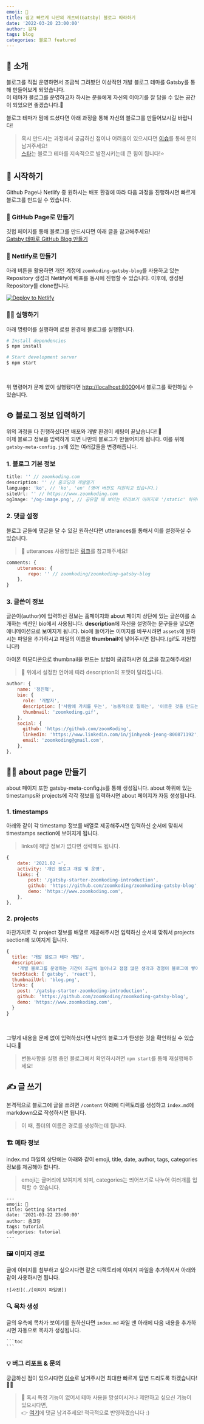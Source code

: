 ```yaml
---
emoji: 🧢
title: 쉽고 빠르게 나만의 개츠비(Gatsby) 블로그 따라하기
date: '2022-03-20 23:00:00'
author: 감쟈
tags: blog
categories: 블로그 featured
---
```


## 👋 소개

블로그를 직접 운영하면서 조금씩 그려봤던 이상적인 개발 블로그 테마를 Gatsby를 통해 만들어보게 되었습니다.  
이 테마가 블로그를 운영하고자 하시는 분들에게 자신의 이야기를 잘 담을 수 있는 공간이 되었으면 좋겠습니다.🙌

블로그 테마가 맘에 드셨다면 아래 과정을 통해 자신의 블로그를 만들어보시길 바랍니다!

> 혹시 만드시는 과정에서 궁금하신 점이나 어려움이 있으시다면 [이슈](https://github.com/zoomKoding/zoomkoding-gatsby-blog/issues/new)를 통해 문의 남겨주세요!  
> [스타](https://github.com/zoomKoding/zoomkoding.com)는 블로그 테마를 지속적으로 발전시키는데 큰 힘이 됩니다!⭐️

## 🚀 시작하기

Github Page나 Netlify 중 원하시는 배포 환경에 따라 다음 과정을 진행하시면 빠르게 블로그를 만드실 수 있습니다.

### 🦖 GitHub Page로 만들기

깃헙 페이지를 통해 블로그를 만드시다면 아래 글을 참고해주세요!  
[Gatsby 테마로 GitHub Blog 만들기](https://www.zoomkoding.com/gatsby-github-blog/)

### 🔧 Netlify로 만들기

아래 버튼을 활용하면 개인 계정에 `zoomkoding-gatsby-blog`를 사용하고 있는 Repository 생성과 Netlify에 배포를 동시에 진행할 수 있습니다. 이후에, 생성된 Repository를 clone합니다.

[![Deploy to Netlify](https://www.netlify.com/img/deploy/button.svg)](https://app.netlify.com/start/deploy?repository=https://github.com/zoomkoding/zoomkoding-gatsby-blog)

### 🏃‍♀️ 실행하기

아래 명령어를 실행하여 로컬 환경에 블로그를 실행합니다.

```bash
# Install dependencies
$ npm install

# Start development server
$ npm start
```

<br/>

위 명령어가 문제 없이 실행됐다면 [http://localhost:8000](http://localhost:8000)에서 블로그를 확인하실 수 있습니다.

## ⚙️ 블로그 정보 입력하기

위의 과정을 다 진행하셨다면 배포와 개발 환경이 세팅이 끝났습니다! 🙌  
이제 블로그 정보를 입력하게 되면 나만의 블로그가 만들어지게 됩니다. 이를 위해 `gatsby-meta-config.js`에 있는 여러값들을 변경해줍니다.

### 1. 블로그 기본 정보

```js
title: '' // zoomkoding.com
description: '' // 줌코딩의 개발일기
language: 'ko', // 'ko', 'en' (영어 버전도 지원하고 있습니다.)
siteUrl: '' // https://www.zoomkoding.com
ogImage: '/og-image.png', // 공유할 때 보이는 미리보기 이미지로 '/static' 하위에 넣고 싶은 이미지를 추가하시면 됩니다.
```

### 2. 댓글 설정

블로그 글들에 댓글을 달 수 있길 원하신다면 utterances를 통해서 이를 설정하실 수 있습니다.

> 🦄 utterances 사용방법은 [링크](https://utteranc.es/)를 참고해주세요!

```js
comments: {
    utterances: {
        repo: '' // zoomkoding/zoomkoding-gatsby-blog
    },
}

```

### 3. 글쓴이 정보

글쓴이(author)에 입력하신 정보는 홈페이지와 about 페이지 상단에 있는 글쓴이를 소개하는 섹션인 bio에서 사용됩니다. **description**에 자신을 설명하는 문구들을 넣으면 애니메이션으로 보여지게 됩니다. bio에 들어가는 이미지를 바꾸시려면 `assets`에 원하시는 파일을 추가하시고 파일의 이름을 **thumbnail**에 넣어주시면 됩니다.(gif도 지원합니다!)

아이폰 미모티콘으로 thumbnail을 만드는 방법이 궁금하시면 [이 글](https://www.zoomkoding.com/memoji-to-gif/)을 참고해주세요!

> 🤖 위에서 설정한 언어에 따라 description의 포맷이 달라집니다.

```js
author: {
    name: '정진혁',
    bio: {
      role: '개발자',
      description: ['사람에 가치를 두는', '능동적으로 일하는', '이로운 것을 만드는'],
      thumbnail: 'zoomkoding.gif',
    },
    social: {
      github: 'https://github.com/zoomKoding',
      linkedIn: 'https://www.linkedin.com/in/jinhyeok-jeong-800871192',
      email: 'zoomkoding@gmail.com',
    },
},
```

## 🙋‍♀️ about page 만들기

about 페이지 또한 gatsby-meta-config.js를 통해 생성됩니다. about 하위에 있는 timestamps와 projects에 각각 정보를 입력하시면 about 페이지가 자동 생성됩니다.

### 1. timestamps

아래와 같이 각 timestamp 정보를 배열로 제공해주시면 입력하신 순서에 맞춰서 timestamps section에 보여지게 됩니다.

> links에 해당 정보가 없다면 생략해도 됩니다.

```js
{
    date: '2021.02 ~',
    activity: '개인 블로그 개발 및 운영',
    links: {
        post: '/gatsby-starter-zoomkoding-introduction',
        github: 'https://github.com/zoomkoding/zoomkoding-gatsby-blog',
        demo: 'https://www.zoomkoding.com',
    },
},
```

### 2. projects

마찬가지로 각 project 정보를 배열로 제공해주시면 입력하신 순서에 맞춰서 projects section에 보여지게 됩니다.

```js
{
  title: '개발 블로그 테마 개발',
  description:
    '개발 블로그를 운영하는 기간이 조금씩 늘어나고 점점 많은 생각과 경험이 블로그에 쌓아가면서 제 이야기를 담고 있는 블로그를 직접 만들어보고 싶게 되었습니다. 그동안 여러 개발 블로그를 보면서 좋았던 부분과 불편했던 부분들을 바탕으로 레퍼런스를 참고하여 직접 블로그 테마를 만들게 되었습니다.',
  techStack: ['gatsby', 'react'],
  thumbnailUrl: 'blog.png',
  links: {
    post: '/gatsby-starter-zoomkoding-introduction',
    github: 'https://github.com/zoomkoding/zoomkoding-gatsby-blog',
    demo: 'https://www.zoomkoding.com',
  }
}
```

<br/>

그렇게 내용을 문제 없이 입력하셨다면 나만의 블로그가 탄생한 것을 확인하실 수 있습니다.🎉

> 변동사항을 실행 중인 블로그에서 확인하시려면 `npm start`를 통해 재실행해주세요!

## ✍️ 글 쓰기

본격적으로 블로그에 글을 쓰려면 `/content` 아래에 디렉토리를 생성하고 `index.md`에 markdown으로 작성하시면 됩니다.

> 이 때, 폴더의 이름은 경로를 생성하는데 됩니다.

### 🏗 메타 정보

index.md 파일의 상단에는 아래와 같이 emoji, title, date, author, tags, categories 정보를 제공해야 합니다.

> emoji는 글머리에 보여지게 되며, categories는 띄어쓰기로 나누어 여러개를 입력할 수 있습니다.

```
---
emoji: 🧢
title: Getting Started
date: '2021-03-22 23:00:00'
author: 줌코딩
tags: tutorial
categories: tutorial
---
```

### 🖼 이미지 경로

글에 이미지를 첨부하고 싶으시다면 같은 디렉토리에 이미지 파일을 추가하셔서 아래와 같이 사용하시면 됩니다.

```
![사진](./[이미지 파일명])
```

### 🔍 목차 생성

글의 우측에 목차가 보이기를 원하신다면 `index.md` 파일 맨 아래에 다음 내용을 추가하시면 자동으로 목차가 생성됩니다.

    ```toc
    ```

### 💡 버그 리포트 & 문의

궁금하신 점이 있으시다면 [이슈](https://github.com/zoomKoding/zoomkoding-gatsby-blog/issues/new)로 남겨주시면 최대한 빠르게 답변 드리도록 하겠습니다!🙋‍♂️

> 🤔 혹시 특정 기능이 없어서 테마 사용을 망설이시거나 제안하고 싶으신 기능이 있으시다면,  
> 👉 [여기](https://github.com/zoomKoding/zoomkoding-gatsby-blog/issues/40)에 댓글 남겨주세요! 적극적으로 반영하겠습니다 :)

```toc

```
